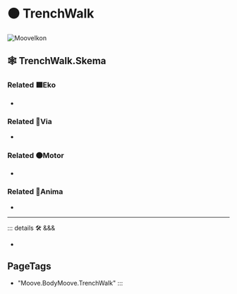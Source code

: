 # 🟠 <motor>TrenchWalk</motor>

![MooveIkon](/BetaIkon/Mooves_Ikon.png)

## 🕸 TrenchWalk.Skema

### Related 🟩<ekos>Eko</ekos>

-

### Related 🔻<via>Via</via>

-

### Related 🟠<motor>Motor</motor>

-

### Related 💜<anima>Anima</anima>

-

---

<!-- =================================================== -->
<!-- =================================================== -->
<!-- =================================================== -->
<!-- =================================================== -->
<!-- =================================================== -->
::: details 🛠 <dev>&&&</dev>

-

<h2>PageTags</h2>

- "Moove.BodyMoove.TrenchWalk"
:::
